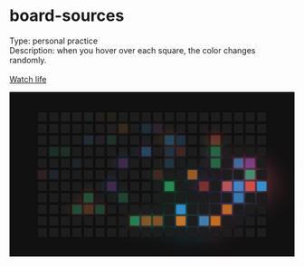 # board-sources

Type: personal practice\
Description: when you hover over each square, the color changes randomly.
\
\
[Watch life](https://artyommusin.github.io/js-accordion/)
<p align="center">
  <img src="./public/screen1.jpg" alt="screenshot"/>
</p>
